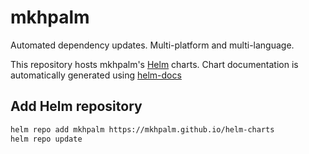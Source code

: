 # mkhpalm

Automated dependency updates. Multi-platform and multi-language.

This repository hosts mkhpalm's [Helm](https://helm.sh) charts. Chart documentation is automatically generated using [helm-docs](https://github.com/norwoodj/helm-docs)

## Add Helm repository

```bash
helm repo add mkhpalm https://mkhpalm.github.io/helm-charts
helm repo update
```
